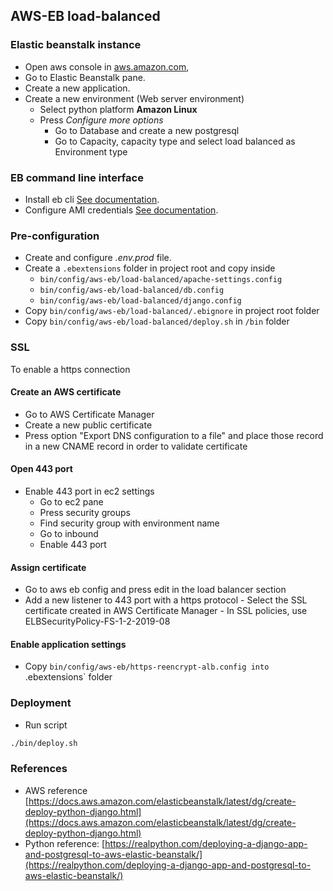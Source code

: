## AWS-EB load-balanced

### Elastic beanstalk instance

-   Open aws console in [aws.amazon.com](https://aws.amazon.com),
-   Go to Elastic Beanstalk pane.
-   Create a new application.
-   Create a new environment (Web server environment)
    -   Select python platform **Amazon Linux**
    -   Press *Configure more options* 
        -   Go to Database and create a new postgresql
        -   Go to Capacity, capacity type and select load balanced as Environment type
        
### EB command line interface

-   Install eb cli [See documentation](https://docs.aws.amazon.com/es_es/elasticbeanstalk/latest/dg/eb-cli3-install.html).
-   Configure AMI credentials [See documentation](https://docs.aws.amazon.com/es_es/general/latest/gr/managing-aws-access-keys.html).

### Pre-configuration

-   Create and configure *.env.prod* file.
-   Create a `.ebextensions` folder in project root and copy inside
    -   `bin/config/aws-eb/load-balanced/apache-settings.config`
    -   `bin/config/aws-eb/load-balanced/db.config`
    -   `bin/config/aws-eb/load-balanced/django.config`
-   Copy `bin/config/aws-eb/load-balanced/.ebignore` in project root folder
-   Copy `bin/config/aws-eb/load-balanced/deploy.sh` in `/bin` folder

### SSL

To enable a https connection

#### Create an AWS certificate

-   Go to AWS Certificate Manager
-   Create a new public certificate
-   Press option "Export DNS configuration to a file" and place those record in a new CNAME record in order to validate certificate

#### Open 443 port 

-   Enable 443 port in ec2 settings
    -   Go to ec2 pane 
    -   Press security groups
    -   Find security group with environment name
    -   Go to inbound
    -   Enable 443 port

#### Assign certificate

-    Go to aws eb config and press edit in the load balancer section
-    Add a new listener to 443 port with a https protocol 
    -   Select the SSL certificate created in AWS Certificate Manager
    -   In SSL policies, use ELBSecurityPolicy-FS-1-2-2019-08

#### Enable application settings

-    Copy `bin/config/aws-eb/https-reencrypt-alb.config into `.ebextensions` folder

### Deployment

-   Run script
```bash
./bin/deploy.sh
```

### References
-   AWS reference [https://docs.aws.amazon.com/elasticbeanstalk/latest/dg/create-deploy-python-django.html](https://docs.aws.amazon.com/elasticbeanstalk/latest/dg/create-deploy-python-django.html)
-   Python reference: [https://realpython.com/deploying-a-django-app-and-postgresql-to-aws-elastic-beanstalk/](https://realpython.com/deploying-a-django-app-and-postgresql-to-aws-elastic-beanstalk/)